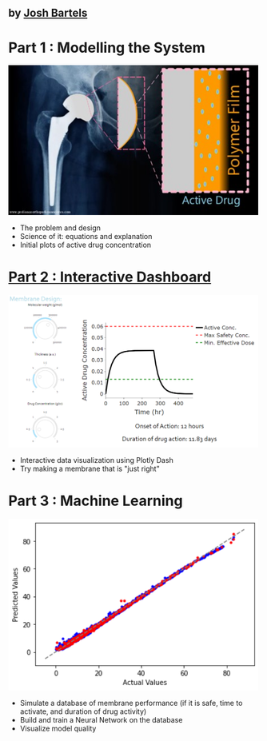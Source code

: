 
## by [Josh Bartels](https://www.linkedin.com/in/joshua-bartels-756309138/)


# Part 1 : Modelling the System

<img src="/images/Film_Design.jpg" width = 500>

- The problem and design
- Science of it: equations and explanation
- Initial plots of active drug concentration


# [Part 2 : Interactive Dashboard](https://delayed-drug-release-app.onrender.com)

<img src="/images/example_plot2.png" style="width: 500px;">

- Interactive data visualization using Plotly Dash
- Try making a membrane that is "just right"


# Part 3 : Machine Learning

 <img src="/images/SimFIlm_actual_vs_pred.png" width="500">
 
- Simulate a database of membrane performance (if it is safe, time to activate, and duration of drug activity) 
- Build and train a Neural Network on the database
- Visualize model quality
